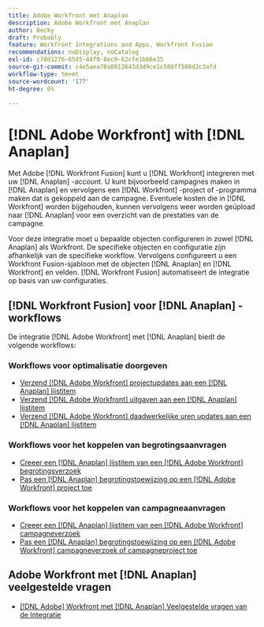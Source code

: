 ```yaml
---
title: Adobe Workfront met Anaplan
description: Adobe Workfront met Anaplan
author: Becky
draft: Probably
feature: Workfront Integrations and Apps, Workfront Fusion
recommendations: noDisplay, noCatalog
exl-id: c78d1276-6545-44f0-8ec9-62cfe1b66e35
source-git-commit: c4e5aea70a8013643d3d9ce1c588ff560d2c3afd
workflow-type: tm+mt
source-wordcount: '177'
ht-degree: 0%

---
```


# [!DNL Adobe Workfront] with [!DNL Anaplan]

Met Adobe [!DNL Workfront Fusion] kunt u [!DNL Workfront] integreren met uw [!DNL Anaplan] -account. U kunt bijvoorbeeld campagnes maken in [!DNL Anaplan] en vervolgens een [!DNL Workfront] -project of -programma maken dat is gekoppeld aan de campagne. Eventuele kosten die in [!DNL Workfront] worden bijgehouden, kunnen vervolgens weer worden geüpload naar [!DNL Anaplan] voor een overzicht van de prestaties van de campagne.

Voor deze integratie moet u bepaalde objecten configureren in zowel [!DNL Anaplan] als Workfront. De specifieke objecten en configuratie zijn afhankelijk van de specifieke workflow. Vervolgens configureert u een Workfront Fusion-sjabloon met de objecten [!DNL Anaplan] en [!DNL Workfront] en velden. [!DNL Workfront Fusion] automatiseert de integratie op basis van uw configuraties.

## [!DNL Workfront Fusion] voor [!DNL Anaplan] -workflows

De integratie [!DNL Adobe Workfront] met [!DNL Anaplan] biedt de volgende workflows:

### Workflows voor optimalisatie doorgeven

* [Verzend  [!DNL Adobe Workfront]  projectupdates aan een  [!DNL Anaplan]  lijstitem](../../workfront-integrations-and-apps/adobe-workfront-with-anaplan/send-workfront-project-updates-to-anaplan-list-item.md)
* [Verzend  [!DNL Adobe Workfront]  uitgaven aan een  [!DNL Anaplan]  lijstitem](../../workfront-integrations-and-apps/adobe-workfront-with-anaplan/send-workfront-project-expenses-to-anaplan-list-item.md)
* [Verzend  [!DNL Adobe Workfront]  daadwerkelijke uren updates aan een  [!DNL Anaplan]  lijstitem](../../workfront-integrations-and-apps/adobe-workfront-with-anaplan/send-workfront-project-actual-hours-updates-to-anaplan-list-item.md)

### Workflows voor het koppelen van begrotingsaanvragen

* [Creeer een  [!DNL Anaplan]  lijstitem van een  [!DNL Adobe Workfront]  begrotingsverzoek](../../workfront-integrations-and-apps/adobe-workfront-with-anaplan/create-an-anaplan-list-item-from-a-workfront-budget-request.md)
* [Pas een  [!DNL Anaplan]  begrotingstoewijzing op een  [!DNL Adobe Workfront]  project toe](../../workfront-integrations-and-apps/adobe-workfront-with-anaplan/apply-anaplan-budget-allocation-to-workfront-projects.md)

### Workflows voor het koppelen van campagneaanvragen

* [Creeer een  [!DNL Anaplan]  lijstitem van een  [!DNL Adobe Workfront]  campagneverzoek](../../workfront-integrations-and-apps/adobe-workfront-with-anaplan/create-an-anaplan-list-item-from-a-workfront-campaign-request.md)
* [Pas een  [!DNL Anaplan]  begrotingstoewijzing op een  [!DNL Adobe Workfront]  campagneverzoek of campagneproject toe](../../workfront-integrations-and-apps/adobe-workfront-with-anaplan/apply-anaplan-budget-allocation-to-workfront-campaign-requests-and-projects.md)

## Adobe Workfront met [!DNL Anaplan] veelgestelde vragen

* [[!DNL Adobe] Workfront met  [!DNL Anaplan]  Veelgestelde vragen van de Integratie](../../workfront-integrations-and-apps/adobe-workfront-with-anaplan/anaplan-integration-faq.md)
